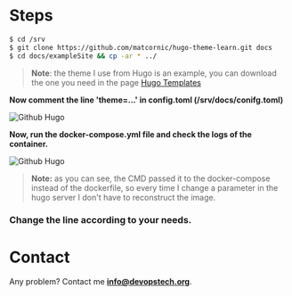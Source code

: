 # Steps

```sh
$ cd /srv
$ git clone https://github.com/matcornic/hugo-theme-learn.git docs
$ cd docs/exampleSite && cp -ar * ../
```
> **Note**: the theme I use from Hugo is an example, you can download the one you need in the page [Hugo Templates](https://themes.gohugo.io/)



**Now comment the line 'theme=...' in config.toml (/srv/docs/conifg.toml)**

![Github Hugo](https://storage.googleapis.com/devopstech/Github-photos/hugo-github.png)


**Now, run the docker-compose.yml file and check the logs of the container.**


![Github Hugo](https://storage.googleapis.com/devopstech/Github-photos/hugo-github-2.png)

> **Note:** as you can see, the CMD passed it to the docker-compose instead of the dockerfile, so every time I change a parameter in the hugo server I don't have to reconstruct the image.

### Change the line according to your needs.


# Contact

Any problem? Contact me **info@devopstech.org**. 
